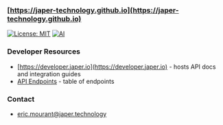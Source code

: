 ### [https://japer-technology.github.io](https://japer-technology.github.io)

[![License: MIT](https://img.shields.io/badge/License-MIT-yellow.svg)](https://opensource.org/licenses/MIT) [![AI](https://img.shields.io/badge/Assisted-Development-2b2bff?logo=openai&logoColor=white)](https://www.japer.technology)

### Developer Resources
- [https://developer.japer.io](https://developer.japer.io) - hosts API docs and integration guides
- [API Endpoints](docs/ENDPOINTS.md) - table of endpoints

### Contact
- eric.mourant@japer.technology
